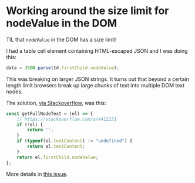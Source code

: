 # Working around the size limit for nodeValue in the DOM

TIL that `nodeValue` in the DOM has a size limit!

I had a table cell element containing HTML-escaped JSON and I was doing this:

```javascript
data = JSON.parse(td.firstChild.nodeValue); 
```

This was breaking on larger JSON strings. It turns out that beyond a certain length limit browsers break up large chunks of text into multiple DOM text nodes.

The solution, [via Stackoverflow](https://stackoverflow.com/questions/4411229/size-limit-to-javascript-node-nodevalue-field), was this:

```javascript
const getFullNodeText = (el) => {
    // https://stackoverflow.com/a/4412151
    if (!el) {
        return '';
    }
    if (typeof(el.textContent) != "undefined") {
        return el.textContent;
    }
    return el.firstChild.nodeValue;
};
```
More details in [this issue](https://github.com/simonw/datasette-leaflet-geojson/issues/12).
